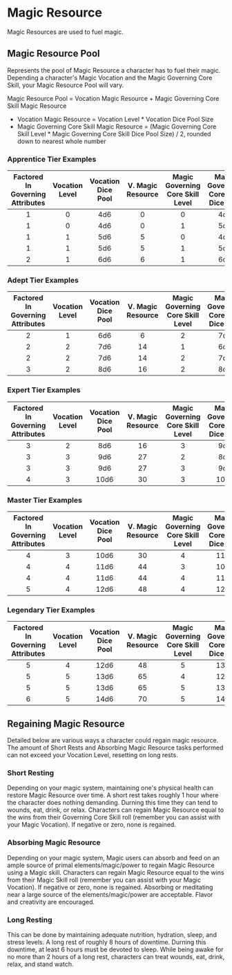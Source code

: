 # Magic Resource

Magic Resources are used to fuel magic.

## Magic Resource Pool

Represents the pool of Magic Resource a character has to fuel their magic. Depending a character's Magic Vocation and the Magic Governing Core Skill, your Magic Resource Pool will vary.

Magic Resource Pool = Vocation Magic Resource + Magic Governing Core Skill Magic Resource

- Vocation Magic Resource = Vocation Level * Vocation Dice Pool Size
- Magic Governing Core Skill Magic Resource = (Magic Governing Core Skill Level * Magic Governing Core Skill Dice Pool Size) / 2, rounded down to nearest whole number

### Apprentice Tier Examples

| Factored In Governing Attributes | Vocation Level | Vocation Dice Pool | V. Magic Resource | Magic Governing Core Skill Level | Magic Governing Core Skill Dice Pool | M.G.C.S. Magic Resource | Total Magic Resource Pool |
| :------------------------------: | :------------: | :----------------: | :---------------: | :------------------------------: | :----------------------------------: | :---------------------: | :-----------------------: |
|                1                |       0       |        4d6        |         0         |                0                |                 4d6                 |            0            |             0             |
|                1                |       0       |        4d6        |         0         |                1                |                 5d6                 |            2            |             2             |
|                1                |       1       |        5d6        |         5         |                0                |                 4d6                 |            0            |             5             |
|                1                |       1       |        5d6        |         5         |                1                |                 5d6                 |            2            |             7             |
|                2                |       1       |        6d6        |         6         |                1                |                 6d6                 |            3            |             9             |

### Adept Tier Examples

| Factored In Governing Attributes | Vocation Level | Vocation Dice Pool | V. Magic Resource | Magic Governing Core Skill Level | Magic Governing Core Skill Dice Pool | M.G.C.S. Magic Resource | Total Magic Resource Pool |
| :------------------------------: | :------------: | :----------------: | :---------------: | :------------------------------: | :----------------------------------: | :---------------------: | :-----------------------: |
|                2                |       1       |        6d6        |         6         |                2                |                 7d6                 |            7            |            13            |
|                2                |       2       |        7d6        |        14        |                1                |                 6d6                 |            3            |            17            |
|                2                |       2       |        7d6        |        14        |                2                |                 7d6                 |            7            |            21            |
|                3                |       2       |        8d6        |        16        |                2                |                 8d6                 |            8            |            24            |

### Expert Tier Examples

| Factored In Governing Attributes | Vocation Level | Vocation Dice Pool | V. Magic Resource | Magic Governing Core Skill Level | Magic Governing Core Skill Dice Pool | M.G.C.S. Magic Resource | Total Magic Resource Pool |
| :------------------------------: | :------------: | :----------------: | :---------------: | :------------------------------: | :----------------------------------: | :---------------------: | :-----------------------: |
|                3                |       2       |        8d6        |        16        |                3                |                 9d6                 |           13           |            29            |
|                3                |       3       |        9d6        |        27        |                2                |                 8d6                 |            8            |            35            |
|                3                |       3       |        9d6        |        27        |                3                |                 9d6                 |           13           |            40            |
|                4                |       3       |        10d6        |        30        |                3                |                 10d6                 |           15           |            45            |

### Master Tier Examples

| Factored In Governing Attributes | Vocation Level | Vocation Dice Pool | V. Magic Resource | Magic Governing Core Skill Level | Magic Governing Core Skill Dice Pool | M.G.C.S. Magic Resource | Total Magic Resource Pool |
| :------------------------------: | :------------: | :----------------: | :---------------: | :------------------------------: | :----------------------------------: | :---------------------: | :-----------------------: |
|                4                |       3       |        10d6        |        30        |                4                |                 11d6                 |           22           |            52            |
|                4                |       4       |        11d6        |        44        |                3                |                 10d6                 |           15           |            59            |
|                4                |       4       |        11d6        |        44        |                4                |                 11d6                 |           22           |            66            |
|                5                |       4       |        12d6        |        48        |                4                |                 12d6                 |           24           |            72            |

### Legendary Tier Examples

| Factored In Governing Attributes | Vocation Level | Vocation Dice Pool | V. Magic Resource | Magic Governing Core Skill Level | Magic Governing Core Skill Dice Pool | M.G.C.S. Magic Resource | Total Magic Resource Pool |
| :------------------------------: | :------------: | :----------------: | :---------------: | :------------------------------: | :----------------------------------: | :---------------------: | :-----------------------: |
|                5                |       4       |        12d6        |        48        |                5                |                 13d6                 |           32           |            80            |
|                5                |       5       |        13d6        |        65        |                4                |                 12d6                 |           24           |            89            |
|                5                |       5       |        13d6        |        65        |                5                |                 13d6                 |           32           |            97            |
|                6                |       5       |        14d6        |        70        |                5                |                 14d6                 |           35           |            105            |

## Regaining Magic Resource

Detailed below are various ways a character could regain magic resource. The amount of Short Rests and Absorbing Magic Resource tasks performed can not exceed your Vocation Level, resetting on long rests.

### Short Resting

Depending on your magic system, maintaining one's physical health can restore Magic Resource over time. A short rest takes roughly 1 hour where the character does nothing demanding. Durning this time they can tend to wounds, eat, drink, or relax. Characters can regain Magic Resource equal to the wins from their Governing Core Skill roll (remember you can assist with your Magic Vocation). If negative or zero, none is regained.

### Absorbing Magic Resource

Depending on your magic system, Magic users can absorb and feed on an ample source of primal elements/magic/power to regain Magic Resource using a Magic skill. Characters can regain Magic Resource equal to the wins from their Magic Skill roll (remember you can assist with your Magic Vocation). If negative or zero, none is regained. Absorbing or meditating near a large source of the elements/magic/power are acceptable. Flavor and creativity are encouraged.

### Long Resting

This can be done by maintaining adequate nutrition, hydration, sleep, and stress levels. A long rest of roughly 8 hours of downtime. Durning this downtime, at least 6 hours must be devoted to sleep. While being awake for no more than 2 hours of a long rest, characters can treat wounds, eat, drink, relax, and stand watch.
